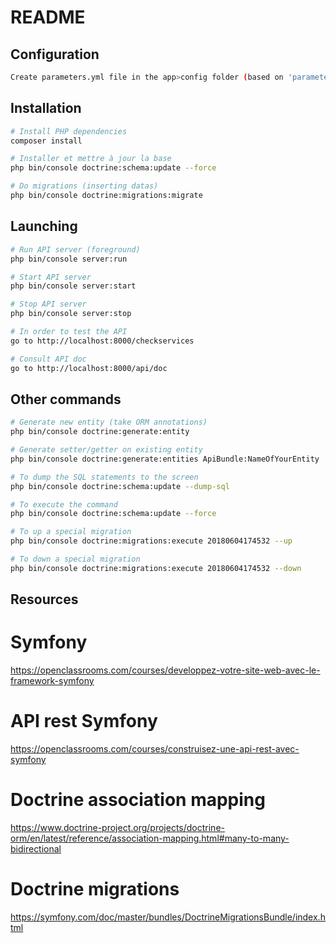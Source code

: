 # README

## Configuration
```sh
Create parameters.yml file in the app>config folder (based on 'parameters.yml.dist')
```

## Installation

```sh
# Install PHP dependencies
composer install

# Installer et mettre à jour la base
php bin/console doctrine:schema:update --force

# Do migrations (inserting datas)
php bin/console doctrine:migrations:migrate
```

## Launching

```sh
# Run API server (foreground)
php bin/console server:run

# Start API server
php bin/console server:start

# Stop API server
php bin/console server:stop

# In order to test the API
go to http://localhost:8000/checkservices

# Consult API doc
go to http://localhost:8000/api/doc
```

## Other commands

```sh
# Generate new entity (take ORM annotations)
php bin/console doctrine:generate:entity

# Generate setter/getter on existing entity
php bin/console doctrine:generate:entities ApiBundle:NameOfYourEntity

# To dump the SQL statements to the screen
php bin/console doctrine:schema:update --dump-sql

# To execute the command
php bin/console doctrine:schema:update --force

# To up a special migration
php bin/console doctrine:migrations:execute 20180604174532 --up

# To down a special migration
php bin/console doctrine:migrations:execute 20180604174532 --down

```

## Resources
# Symfony
https://openclassrooms.com/courses/developpez-votre-site-web-avec-le-framework-symfony

# API rest Symfony
https://openclassrooms.com/courses/construisez-une-api-rest-avec-symfony

# Doctrine association mapping
https://www.doctrine-project.org/projects/doctrine-orm/en/latest/reference/association-mapping.html#many-to-many-bidirectional

# Doctrine migrations
https://symfony.com/doc/master/bundles/DoctrineMigrationsBundle/index.html
